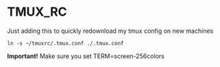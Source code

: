 # TMUX_RC

Just adding this to quickly redownload my tmux config on new machines

    ln -s ~/tmuxrc/.tmux.conf ./.tmux.conf 

**Important!** Make sure you set TERM=screen-256colors
